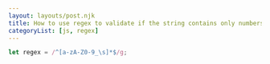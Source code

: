 ```yaml
---
layout: layouts/post.njk
title: How to use regex to validate if the string contains only numbers, alphabets, space and underscore
categoryList: [js, regex]
---
```


```js
let regex = /^[a-zA-Z0-9_\s]*$/g;
```
